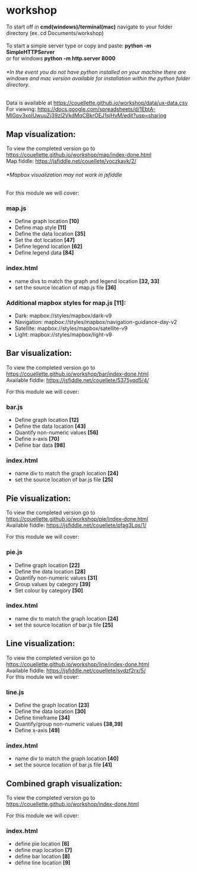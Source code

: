 # workshop

To start off in **cmd(windows)/terminal(mac)** navigate to your folder directory (ex. cd Documents/workshop)<br /><br />To start a simple server type or copy and paste: **python -m SimpleHTTPServer**<br /> or for windows **python -m http.server 8000**
###### **In the event you do not have python installed on your machine there are windows and mac version available for installation within the python folder directory.*

Data is available at https://couellette.github.io/workshop/data/ux-data.csv <br />
For viewing: https://docs.google.com/spreadsheets/d/1EbtA-MlGpv3xplUwuuZj39zl2VkdMqCBkrOEJ1sjHvM/edit?usp=sharing

## Map visualization:
To view the completed version go to https://couellette.github.io/workshop/map/index-done.html <br />
Map fiddle: https://jsfiddle.net/couellete/voczkavk/2/ <br />
###### **Mapbox visualization may not work in jsfiddle*

For this module we will cover:

### map.js
- Define graph location **[10]**
- Define map style **[11]**
- Define the data location **[35]**
- Set the dot location **[47]**
- Define legend location **[62]**
- Define legend data **[84]**

### index.html
- name divs to match the graph and legend location **[32, 33]**
- set the source location of map.js file **[36]**

### Additional mapbox styles for map.js [11]:

- Dark: mapbox://styles/mapbox/dark-v9 
- Navigation: mapbox://styles/mapbox/navigation-guidance-day-v2
- Satellite: mapbox://styles/mapbox/satellite-v9
- Light: mapbox://styles/mapbox/light-v9


## Bar visualization:
To view the completed version go to https://couellette.github.io/workshop/bar/index-done.html <br />
Available fiddle: https://jsfiddle.net/couellete/5375yqd5/4/ <br />

For this module we will cover:

### bar.js
- Define graph location **[12]**
- Define the data location **[43]**
- Quantify non-numeric values **[56]**
- Define x-axis **[70]**
- Define bar data **[98]**

### index.html
- name div to match the graph location **[24]**
- set the source location of bar.js file **[25]**


## Pie visualization:
To view the completed version go to https://couellette.github.io/workshop/pie/index-done.html <br />
Available fiddle: https://jsfiddle.net/couellete/pfag3Lqs/1/ <br />

For this module we will cover:

### pie.js
- Define graph location **[22]**
- Define the data location **[28]**
- Quantify non-numeric values **[31]**
- Group values by category **[39]**
- Set colour by category **[50]**

### index.html
- name div to match the graph location **[24]**
- set the source location of bar.js file **[25]**


## Line visualization:
To view the completed version go to https://couellette.github.io/workshop/line/index-done.html <br />
Available fiddle: https://jsfiddle.net/couellete/sydzf2rx/5/ <br />
For this module we will cover:

### line.js
- Define the graph location **[23]**
- Define the data location **[30]**
- Define timeframe **[34]**
- Quantify/group non-numeric values **[38,39]**
- Define x-axis **[49]**

### index.html
- name div to match the graph location **[40]**
- set the source location of bar.js file **[41]**

## Combined graph visualization:
To view the completed version go to https://couellette.github.io/workshop/index-done.html

For this module we will cover:

### index.html
- define pie location **[6]**
- define map location **[7]**
- define bar location **[8]**
- define line location **[9]**

